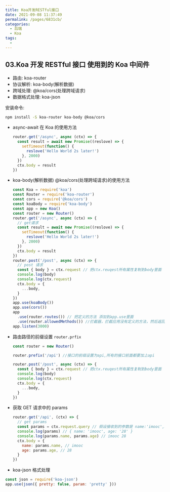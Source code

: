 ```yaml
---
title: Koa开发RESTful接口
date: 2021-09-08 11:37:49
permalink: /pages/6831cb/
categories:
  - 后端
  - Koa
tags:
  -
---
```


## 03.Koa 开发 RESTful 接口 使用到的 Koa 中间件

- 路由: koa-router
- 协议解析: koa-body(解析数据)
- 跨域处理: @koa/cors(处理跨域请求)
- 数据格式处理: koa-json

安装命令:

```sh
npm install -S koa-router koa-body @koa/cors
```

- async-await 在 Koa 的使用方法

  ```js
  router.get('/async', async (ctx) => {
    const result = await new Promise((reslove) => {
      setTimeout(function() {
        reslove('Hello World 2s later!')
      }, 2000)
    })
    ctx.body = result
  })
  ```

- koa-body(解析数据) @koa/cors(处理跨域请求)的使用方法

  ```js
  const Koa = require('koa')
  const Router = require('koa-router')
  const cors = require('@koa/cors')
  const koaBody = require('koa-body')
  const app = new Koa()
  const router = new Router()
  router.get('/async', async (ctx) => {
    // get请求
    const result = await new Promise((reslove) => {
      setTimeout(function() {
        reslove('Hello World 2s later!')
      }, 2000)
    })
    ctx.body = result
  })
  router.post('/post', async (ctx) => {
    // post 请求
    const { body } = ctx.request // 把ctx.reuqest所有属性复制到body里面
    console.log(body)
    console.log(ctx.request)
    ctx.body = {
      ...body,
    }
  })
  app.use(koaBody())
  app.use(cors())
  app
    .use(router.routes()) // 把定义的方法 添加到app.use里面
    .use(router.allowedMethods()) //拦截器，拦截应用没有定义的方法，然后返回4XX/5XX的错误
  app.listen(3000)
  ```

- 路由路径的前缀设置 `router.prfix`

  ```js
  const router = new Router()

  router.prefix('/api') //接口的前缀设置为api,所有的接口前面都要加上api

  router.post('/post', async (ctx) => {
    const { body } = ctx.request // 把ctx.reuqest所有属性复制到body里面
    console.log(body)
    console.log(ctx.request)
    ctx.body = {
      ...body,
    }
  })
  ```

- 获取 GET 请求中的 params

  ```js
  router.get('/api', (ctx) => {
    // get params
    const params = ctx.request.query // 假设接收到的参数是 name:'imooc',age:'28'
    console.log(params) // { name: 'imooc', age: '28' }
    console.log(params.name, params.age) // imooc 28
    ctx.body = {
      name: params.name, // imooc
      age: params.age, // 28
    }
  })
  ```

- koa-json 格式处理

```js
const json = require('koa-json')
app.use(json({ pretty: false, param: 'pretty' }))
```
